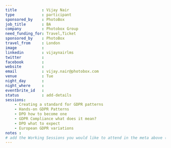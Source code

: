 ```yaml
---
title           : Vijay Nair
type            : participant
sponsored_by    : PhotoBox
job_title       : BA
company         : Photobox Group
need_funding_for: Travel,Ticket
sponsored_by    : PhotoBox
travel_from     : London
image           :
linkedin        : vijaynairlms
twitter         :
facebook        :
website         :
email           : vijay.nair@photobox.com
venue           : Tue
night_day       :
night_where     :
eventbrite_id   :
status          : add-details
sessions:
    - Creating a standard for GDPR patterns
    - Hands-on GDPR Patterns
    - DPO how to become one
    - GDPR Compliance what does it mean?
    - DPO what to expect
    - European GDPR variations
notes :
# add the Working Sessions you would like to attend in the meta above (use the session's title) e.g. sessions (one per line): -Security Playbooks Diagrams -Hackathon Daily Sessions
---
```

